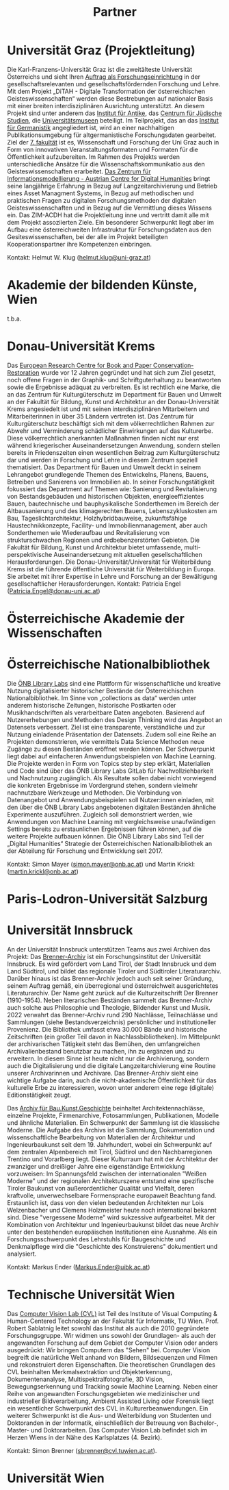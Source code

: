 ﻿---
layout: page
title: Partner
image: /assets/img/ditahicons/Netzwerk.png
hero_height: is-small
permalink: /partner/
---

# Universität Graz (Projektleitung)
Die Karl-Franzens-Universität Graz ist die zweitälteste Universität Österreichs und sieht Ihren [Auftrag als Forschungseinrichtung](https://www.uni-graz.at/de/die-universitaet/die-universitaet-graz/die-universitaet-im-portraet/leitbild/) in der gesellschaftsrelevanten und gesellschaftsfördernden Forschung und Lehre. Mit dem Projekt „DiTAH - Digitale Transformation der österreichischen Geisteswissenschaften“ werden diese Bestrebungen auf nationaler Basis mit einer breiten interdisziplinären Ausrichtung unterstützt. An diesem Projekt sind unter anderem das [Institut für Antike](https://antike.uni-graz.at/de/), das [Centrum für Jüdische Studien](https://juedischestudien.uni-graz.at/de/), die [Universitätsmuseen](https://universitaetsmuseen.uni-graz.at/de/) beteiligt. Im Teilprojekt, das an das [Institut für Germanistik](https://germanistik.uni-graz.at/de/) angegliedert ist, wird an einer nachhaltigen Publikationsumgebung für altgermanistische Forschungsdaten gearbeitet. Ziel der [7. fakultät](https://sieben.uni-graz.at/de/) ist es, Wissenschaft und Forschung der Uni Graz auch in Form von  innovativen Veranstaltungsformaten und Formaten für die Öffentlichkeit aufzubereiten. Im Rahmen des Projekts werden unterschiedliche Ansätze für die Wissenschaftskommunikatio aus den Geisteswissenschaften erarbeitet. [Das Zentrum für Informationsmodellierung - Austrian Centre for Digital Humanities](https://informationsmodellierung.uni-graz.at/de/) bringt seine langjährige Erfahrung in Bezug auf Langzeitarchivierung und Betrieb eines Asset Managment Systems, in Bezug auf methodischen und praktischen Fragen zu digitalen Forschungsmethoden der digitalen Geisteswissenschaften und in Bezug auf die Vermittlung dieses Wissens ein. Das ZIM-ACDH hat die Projektleitung inne und vertritt damit alle mit dem Projekt assoziierten Ziele. Ein besonderer Schwerpunkt liegt aber im Aufbau eine österreichweiten Infrastruktur für Forschungsdaten aus den Gesiteswissenschaften, bei der alle im Projekt beteiligten Kooperationspartner ihre Kompetenzen einbringen.

Kontakt: Helmut W. Klug (helmut.klug@uni-graz.at)
# Akademie der bildenden Künste, Wien
t.b.a.
# Donau-Universität Krems
Das [European Research Centre for Book and Paper Conservation-Restoration](https://www.restauratorenohnegrenzen.eu/erc/) wurde vor 12 Jahren gegründet und hat sich zum Ziel gesetzt, noch offene Fragen in der Graphik- und Schriftguterhaltung zu beantworten sowie die Ergebnisse adäquat zu verbreiten. Es ist rechtlich eine Marke, die an das Zentrum für Kulturgüterschutz im Department für Bauen und Umwelt an der Fakultät für Bildung, Kunst und Architektur an der Donau-Universität Krems angesiedelt ist und mit seinen interdisziplinären Mitarbeitern und Mitarbeiterinnen in über 35 Ländern vertreten ist. Das Zentrum für Kulturgüterschutz beschäftigt sich mit dem völkerrechtlichen Rahmen zur Abwehr und Verminderung schädlicher Einwirkungen auf das Kulturerbe. Diese völkerrechtlich anerkannten Maßnahmen finden nicht nur erst während kriegerischer Auseinandersetzungen Anwendung, sondern stellen bereits in Friedenszeiten einen wesentlichen Beitrag zum Kulturgüterschutz dar und werden in Forschung und Lehre in diesem Zentrum speziell thematisiert. Das Department für Bauen und Umwelt deckt in seinem Lehrangebot grundlegende Themen des Entwickelns, Planens, Bauens, Betreiben und Sanierens von Immobilien ab. In seiner Forschungstätigkeit fokussiert das Department auf Themen wie: Sanierung und Revitalisierung von Bestandsgebäuden und historischen Objekten, energieeffizientes Bauen, bautechnische und bau­physikalische Sonderthemen im Bereich der Altbausanierung und des klimagerechten Bauens, Lebenszykluskosten am Bau, Tageslichtarchitektur, Holzhybridbauweise, zukunftsfähige Haustechnikkonzepte, Facility- und Immobilienmanagement, aber auch Sonderthemen wie Wiederaufbau und Revitalisierung von strukturschwachen Regionen und erdbebenzerstörten Gebieten. Die Fakultät für Bildung, Kunst und Architektur bietet umfassende, multi-perspektivische Auseinandersetzung mit aktuellen gesellschaftlichen Herausforderungen. Die Donau-Universität/Universität für Weiterbildung Krems ist die führende öffentliche Universität für Weiterbildung in Europa. Sie arbeitet mit ihrer Expertise in Lehre und Forschung an der Bewältigung gesellschaftlicher Herausforderungen.
Kontakt: Patricia Engel (<Patricia.Engel@donau-uni.ac.at>)
# Österreichische Akademie der Wissenschaften
# Österreichische Nationalbibliothek
Die [ÖNB Library Labs](https://labs.onb.ac.at) sind eine Plattform für wissenschaftliche und kreative Nutzung digitalisierter historischer Bestände der Österreichischen Nationalbibliothek. Im Sinne von „collections as data“ werden unter anderem historische Zeitungen, historische Postkarten oder Musikhandschriften als verarbeitbare Daten angeboten. Basierend auf Nutzererhebungen und Methoden des Design Thinking wird das Angebot an Datensets verbessert. Ziel ist eine transparente, verständliche und zur Nutzung einladende Präsentation der Datensets. Zudem soll eine Reihe an Projekten demonstrieren, wie vermittels Data Science Methoden neue Zugänge zu diesen Beständen eröffnet werden können. Der Schwerpunkt liegt dabei auf einfacheren Anwendungsbeispielen von Machine Learning. Die Projekte werden in Form von Topics step by step erklärt, Materialien und Code sind über das ÖNB Library Labs GitLab für Nachvollziehbarkeit und Nachnutzung zugänglich. Als Resultate sollen dabei nicht vorwiegend die konkreten Ergebnisse im Vordergrund stehen, sondern vielmehr nachnutzbare Werkzeuge und Methoden. Die Verbindung von Datenangebot und Anwendungsbeispielen soll Nutzer:innen einladen, mit den über die ÖNB Library Labs angebotenen digitalen Beständen ähnliche Experimente auszuführen. Zugleich soll demonstriert werden, wie Anwendungen von Machine Learning mit vergleichsweise unaufwändigen Settings bereits zu erstaunlichen Ergebnissen führen können, auf die weitere Projekte aufbauen können. Die ÖNB Library Labs sind Teil der „Digital Humanities“ Strategie der Österreichischen Nationalbibliothek an der Abteilung für Forschung und Entwicklung seit 2017. 

Kontakt: Simon Mayer (<simon.mayer@onb.ac.at>) und Martin Krickl: (<martin.krickl@onb.ac.at>)
# Paris-Lodron-Universität Salzburg
# Universität Innsbruck
An der Universität Innsbruck unterstützen Teams aus zwei Archiven das Projekt: Das [Brenner-Archiv](https://www.uibk.ac.at/brenner-archiv/index.html.de) ist ein Forschungsinstitut der Universität Innsbruck. Es wird gefördert vom Land Tirol, der Stadt Innsbruck und dem Land Südtirol, und bildet das regionale Tiroler und Südtiroler Literaturarchiv. Darüber hinaus ist das Brenner-Archiv jedoch auch seit seiner Gründung, seinem Auftrag gemäß, ein überregional und  österreichweit ausgerichtetes Literaturarchiv. Der Name geht zurück auf die Kulturzeitschrift Der Brenner (1910-1954). Neben literarischen Beständen sammelt das Brenner-Archiv auch solche aus Philosophie und Theologie, Bildender Kunst und Musik. 2022 verwahrt das Brenner-Archiv rund 290 Nachlässe, Teilnachlässe und Sammlungen (siehe Bestandsverzeichnis) persönlicher und institutioneller Provenienz. Die Bibliothek umfasst etwa 30.000 Bände und historische Zeitschriften (ein großer Teil davon in Nachlassbibliotheken). Im Mittelpunkt der archivarischen Tätigkeit steht das Bemühen, den umfangreichen Archivalienbestand benutzbar zu machen, ihn zu ergänzen und zu erweitern. In diesem Sinne ist heute nicht nur die Archivierung, sondern auch die Digitalisierung und die digitale Langzeitarchivierung eine Routine unserer Archivarinnen und Archivare. Das Brenner-Archiv sieht eine wichtige Aufgabe darin, auch die nicht-akademische Öffentlichkeit für das kulturelle Erbe zu interessieren, wovon unter anderem eine rege (digitale) Editionstätigkeit zeugt.

Das [Archiv für Bau.Kunst.Geschichte](https://www.uibk.ac.at/archiv-baukunstgeschichte/) beinhaltet Architektennachlässe, einzelne Projekte, Firmenarchive, Fotosammlungen, Publikationen, Modelle und ähnliche Materialien. Ein Schwerpunkt der Sammlung ist die klassische Moderne. Die Aufgabe des Archivs ist die Sammlung, Dokumentation und wissenschaftliche Bearbeitung von Materialien der Architektur und Ingenieurbaukunst seit dem 19. Jahrhundert, wobei ein Schwerpunkt auf dem zentralen Alpenbereich mit Tirol, Südtirol und den Nachbarregionen Trentino und Vorarlberg liegt. Dieser Kulturraum hat mit der Architektur der zwanziger und dreißiger Jahre eine eigenständige Entwicklung vorzuweisen: Im Spannungsfeld zwischen der internationalen "Weißen Moderne" und der regionalen Architekturszene entstand eine spezifische Tiroler Baukunst von außerordentlicher Qualität und Vielfalt, deren kraftvolle, unverwechselbare Formensprache europaweit Beachtung fand. Erstaunlich ist, dass von den vielen bedeutenden Architekten nur Lois Welzenbacher und Clemens Holzmeister heute noch international bekannt sind. Diese "vergessene Moderne" wird sukzessive aufgearbeitet. Mit der Kombination von Architektur und Ingenieurbaukunst bildet das neue Archiv unter den bestehenden europäischen Institutionen eine Ausnahme. Als ein Forschungsschwerpunkt des Lehrstuhls für Baugeschichte und Denkmalpflege wird die "Geschichte des Konstruierens" dokumentiert und analysiert.

Kontakt: Markus Ender (<Markus.Ender@uibk.ac.at>)
# Technische Universität Wien
Das [Computer Vision Lab (CVL)](https://cvl.tuwien.ac.at/) ist Teil des Institute of Visual Computing & Human-Centered Technology an der Fakultät für Informatik, TU Wien. Prof. Robert Sablatnig leitet sowohl das Institut als auch die 2010 gegründete Forschungsgruppe. Wir widmen uns sowohl der Grundlagen- als auch der angewandten Forschung auf dem Gebiet der Computer Vision oder anders ausgedrückt: Wir bringen Computern das "Sehen" bei. Computer Vision begreift die natürliche Welt anhand von Bildern, Bildsequenzen und Filmen und rekonstruiert deren Eigenschaften. Die theoretischen Grundlagen des CVL beinhalten Merkmalsextraktion und Objekterkennung, Dokumentenanalyse, Multispektralfotografie, 3D Vision, Bewegungserkennung und Tracking sowie Machine Learning. Neben einer Reihe von angewandten Forschungsgebieten wie medizinischer und industrieller Bildverarbeitung, Ambient Assisted Living oder Forensik liegt ein wesentlicher Schwerpunkt des CVL in Kulturerbeanwendungen. Ein weiterer Schwerpunkt ist die Aus- und Weiterbildung von Studenten und Doktoranden in der Informatik, einschließlich der Betreuung von Bachelor-, Master- und Doktorarbeiten. Das Computer Vision Lab befindet sich im Herzen Wiens in der Nähe des Karlsplatzes (4. Bezirk). 

Kontakt: Simon Brenner (<sbrenner@cvl.tuwien.ac.at>).
# Universität Wien
